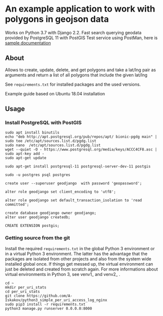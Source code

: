 
An example application to work with polygons in geojson data
===================================

Works on Python 3.7 with Django 2.2.
Fast search querying geodata provided by PostgreSQL 11 with PostGIS
Test service using PostMan, here is <a href="https://documenter.getpostman.com/view/5037826/S1TSYeXJ" target="_blank">sample documentation</a>

About
-----

Allows to create, update, delete, and get polygons
and take a lat/lng pair as arguments and return a list of all polygons that include the given lat/lng

See ``requirements.txt`` for installed packages and the used versions. 

Example guide based on Ubuntu 18.04 installation

Usage
-----



### Install PostgreSQL with PostGIS

    
    sudo apt install binutils
    echo "deb http://apt.postgresql.org/pub/repos/apt/ bionic-pgdg main" | sudo tee /etc/apt/sources.list.d/pgdg.list
    sudo nano  /etc/apt/sources.list.d/pgdg.list
    wget --quiet -O - https://www.postgresql.org/media/keys/ACCC4CF8.asc | sudo apt-key add -
    sudo apt-get update
    
    sudo apt-get install postgresql-11 postgresql-server-dev-11 postgis
    
    sudo -u postgres psql postgres
    
    create user --superuser geodjango  with password 'geopassword';
    
    alter role geodjango set client_encoding to 'utf8';
    
    alter role geodjango set default_transaction_isolation to 'read committed';
    
    create database geodjango owner geodjango;
    alter user geodjango createdb;
    
    CREATE EXTENSION postgis;


### Getting source from the git

Install the required ``requirements.txt`` in the global Python 3 
environment or in a virtual Python 3 environment. The latter has the advantage that 
the packages are isolated from other projects and also from the system wide 
installed global once. If things get messed up, the virtual environment can 
just be deleted and created from scratch again. For more informations about 
virtual environments in Python 3, see venv1_ and venv2_ .

    cd ~
    mkdir per_uri_stats
    cd per_uri_stats
    git clone https://github.com/A-Iskakov/python3_simple_per_uri_access_log_nginx
    sudo pip3 install -r requirements.txt
    python3 manage.py runserver 0.0.0.0:8000


